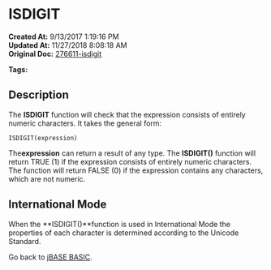 # ISDIGIT

**Created At:** 9/13/2017 1:19:16 PM  
**Updated At:** 11/27/2018 8:08:18 AM  
**Original Doc:** [276611-isdigit](https://docs.jbase.com/36868-jbase-basic/276611-isdigit)  

**Tags:**
<badge text='string handling' vertical='middle' />

## Description

The **ISDIGIT** function will check that the expression consists of entirely numeric characters. It takes the general form:

```
ISDIGIT(expression)
```

The**expression** can return a result of any type. The **ISDIGIT()** function will return TRUE (1) if the expression consists of entirely numeric characters. The function will return FALSE (0) if the expression contains any characters, which are not numeric.

## International Mode 

When the **ISDIGIT()**function is used in International Mode the properties of each character is determined according to the Unicode Standard.



Go back to [jBASE BASIC](./../jbase-basic-programmers-reference-guide).
